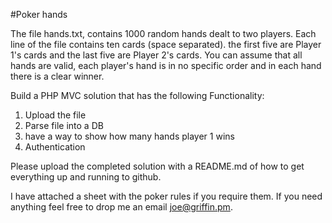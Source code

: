 #Poker hands

The file hands.txt, contains 1000 random hands dealt to two players.
Each line of the file contains ten cards (space separated). the
first five are Player 1's cards and the last five are Player 2's cards. You can
assume that all hands are valid, each player's hand is in no specific order and
in each hand there is a clear winner.

Build a PHP MVC solution that has the following Functionality:

1. Upload the file
2. Parse file into a DB
3. have a way to show how many hands player 1 wins
4. Authentication

Please upload the completed solution with a README.md of how to get everything
up and running to github.

I have attached a sheet with the poker rules if you require them. If you need
anything feel free to drop me an email joe@griffin.pm.
